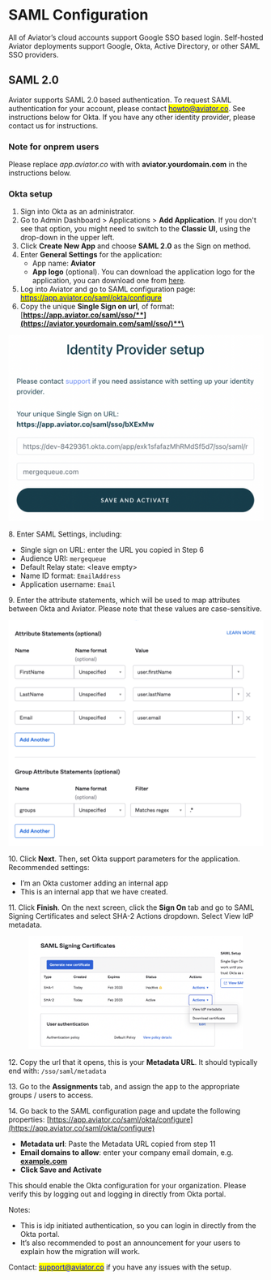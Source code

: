 # SAML Configuration

All of Aviator’s cloud accounts support Google SSO based login. Self-hosted Aviator deployments support Google, Okta, Active Directory, or other SAML SSO providers.

## SAML 2.0

Aviator supports SAML 2.0 based authentication. To request SAML authentication for your account, please contact [<mark style="color:blue;">howto@aviator.co</mark>](mailto:howto@aviator.co). See instructions below for Okta. If you have any other identity provider, please contact us for instructions.

### Note for onprem users

Please replace _app.aviator.co_ with with **aviator.yourdomain.com** in the instructions below.

### Okta setup

1. Sign into Okta as an administrator.
2. Go to Admin Dashboard > Applications > **Add Application**. If you don't see that option, you might need to switch to the **Classic UI**, using the drop-down in the upper left.
3. Click **Create New App** and choose **SAML 2.0** as the Sign on method.
4. Enter **General Settings** for the application:
   * App name: **Aviator**
   * **App logo** (optional). You can download the application logo for the application, you can download one from [here](https://api.aviator.co/static/img/aviator\_long.png).
5. Log into Aviator and go to SAML configuration page: [<mark style="color:blue;">https://app.aviator.co/saml/okta/configure</mark>](https://app.aviator.co/saml/okta/configure)<mark style="color:blue;"></mark>
6. Copy the unique **Single Sign on url**, of format: [**https://app.aviator.co/saml/sso/**](https://aviator.yourdomain.com/saml/sso/)**\<sso-key>**

![identity provider setup](<../../.gitbook/assets/Screen Shot 2023-02-09 at 10.25.39 AM.png>)

8\. Enter SAML Settings, including:

* Single sign on URL: enter the URL you copied in Step 6
* Audience URI: `mergequeue`
* Default Relay state: \<leave empty>
* Name ID format: `EmailAddress`
* Application username: `Email`

9\. Enter the attribute statements, which will be used to map attributes between Okta and Aviator. Please note that these values are case-sensitive.

![](<../../.gitbook/assets/Screen Shot 2022-05-10 at 12.07.08 PM.png>)

10\. Click **Next**. Then, set Okta support parameters for the application. Recommended settings:

* I’m an Okta customer adding an internal app
* This is an internal app that we have created.

11\. Click **Finish**. On the next screen, click the **Sign On** tab and go to SAML Signing Certificates and select SHA-2 Actions dropdown. Select View IdP metadata.

<figure><img src="../../.gitbook/assets/Screen Shot 2023-02-14 at 9.36.27 PM.png" alt=""><figcaption></figcaption></figure>

12\. Copy the url that it opens, this is your **Metadata URL**. It should typically end with: `/sso/saml/metadata`

13\. Go to the **Assignments** tab, and assign the app to the appropriate groups / users to access.

14\. Go back to the SAML configuration page and update the following properties: [https://app.aviator.co/saml/okta/configure](https://app.aviator.co/saml/okta/configure)

* **Metadata url**: Paste the Metadata URL copied from step 11
* **Email domains to allow**: enter your company email domain, e.g. [**example.com**](http://example.com)
* **Click Save and Activate**

This should enable the Okta configuration for your organization. Please verify this by logging out and logging in directly from Okta portal.

Notes:

* This is idp initiated authentication, so you can login in directly from the Okta portal.
* It’s also recommended to post an announcement for your users to explain how the migration will work.

Contact: [<mark style="color:blue;">support@aviator.co</mark>](mailto:support@aviator.co) if you have any issues with the setup.
